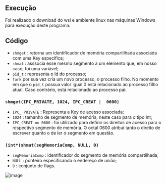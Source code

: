 ## Execução
Foi realizado o download do wsl e ambiente linux nas máquinas Windows para execução deste programa. 

## Código

- `shmget` : retorna um identificador de memória compartilhada associada com uma Key específica;
- `shmat` : asssocia esse mesmo segmento a um elemento que, em nosso caso, foi uma variável;
- `pid_t` : representa o Id do processo; 
- `fork` por sua vez cria um novo processo, o processo filho. No momento em que o `pid_t` possua valor igual 0 está relacionado ao processo filho atual. Caso contrário, está relacionado ao processo pai.

### `shmget(IPC_PRIVATE, 1024, IPC_CREAT |  0600)`
- `IPC_ PRIVATE` : Representa a Key de acesso associada;
- `1024` : tamanho de segmento de memória, neste caso para o tipo Int;
- `IPC_CREAT ou 0600` : foi utilizado para definir os direitos de acesso para o respectivo segmento de memória. O octal 0600 atribui tanto o direito de escrever quanto o de ler o segmento em questão. 
### `(int*)shmat(segMemoriaComp, NULL, 0)` 
- `segMemoriaComp` : identificador do segmento de memória compartilhada;
- `NULL` : ponteiro especificando o endereço de união;
- `0` : conjunto de flags.

![image](https://user-images.githubusercontent.com/74517849/189026612-345baf58-9db8-45bf-b1ce-d1182f7f8e14.png)
